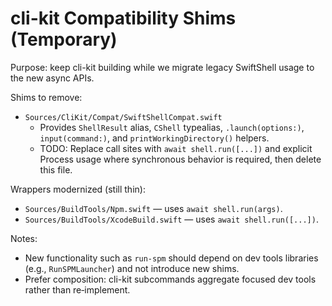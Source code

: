 # cli-kit Compatibility Shims (Temporary)

Purpose: keep cli-kit building while we migrate legacy SwiftShell usage to the new async APIs.

Shims to remove:

- `Sources/CliKit/Compat/SwiftShellCompat.swift`
  - Provides `ShellResult` alias, `CShell` typealias, `.launch(options:)`, `input(command:)`, and
    `printWorkingDirectory()` helpers.
  - TODO: Replace call sites with `await shell.run([...])` and explicit Process usage where
    synchronous behavior is required, then delete this file.

Wrappers modernized (still thin):

- `Sources/BuildTools/Npm.swift` — uses `await shell.run(args)`.
- `Sources/BuildTools/XcodeBuild.swift` — uses `await shell.run([...])`.

Notes:

- New functionality such as `run-spm` should depend on dev tools libraries (e.g.,
  `RunSPMLauncher`) and not introduce new shims.
- Prefer composition: cli-kit subcommands aggregate focused dev tools rather than re‑implement.
